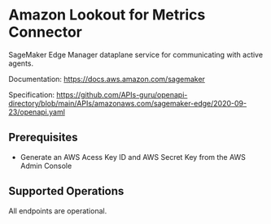 # Amazon Lookout for Metrics Connector
SageMaker Edge Manager dataplane service for communicating with active agents.

Documentation: https://docs.aws.amazon.com/sagemaker

Specification: https://github.com/APIs-guru/openapi-directory/blob/main/APIs/amazonaws.com/sagemaker-edge/2020-09-23/openapi.yaml

## Prerequisites

+ Generate an AWS Acess Key ID and AWS Secret Key from the AWS Admin Console

## Supported Operations
All endpoints are operational.